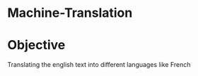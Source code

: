 # Machine-Translation

# Objective
Translating the english text into different languages like French


